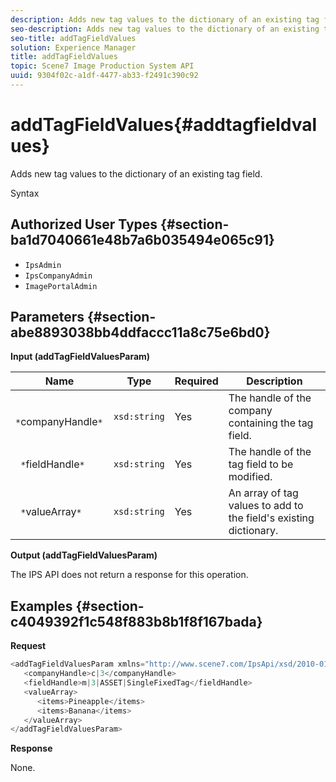 ```yaml
---
description: Adds new tag values to the dictionary of an existing tag field.
seo-description: Adds new tag values to the dictionary of an existing tag field.
seo-title: addTagFieldValues
solution: Experience Manager
title: addTagFieldValues
topic: Scene7 Image Production System API
uuid: 9304f02c-a1df-4477-ab33-f2491c390c92
---
```


# addTagFieldValues{#addtagfieldvalues}

Adds new tag values to the dictionary of an existing tag field.

 Syntax 

## Authorized User Types {#section-ba1d7040661e48b7a6b035494e065c91}

* `IpsAdmin` 
* `IpsCompanyAdmin` 
* `ImagePortalAdmin`

## Parameters {#section-abe8893038bb4ddfaccc11a8c75e6bd0}

**Input (addTagFieldValuesParam)** 

|  Name  | Type  | Required  | Description  |
|---|---|---|---|
|  ` *`companyHandle`*`  | `xsd:string`  | Yes  | The handle of the company containing the tag field.  |
|  ` *`fieldHandle`*`  | `xsd:string`  | Yes  | The handle of the tag field to be modified.  |
|  ` *`valueArray`*`  | `xsd:string`  | Yes  | An array of tag values to add to the field's existing dictionary.  |

**Output (addTagFieldValuesParam)**

The IPS API does not return a response for this operation.

## Examples {#section-c4049392f1c548f883b8b1f8f167bada}

**Request** 

```java
<addTagFieldValuesParam xmlns="http://www.scene7.com/IpsApi/xsd/2010-01-31">
   <companyHandle>c|3</companyHandle>
   <fieldHandle>m|3|ASSET|SingleFixedTag</fieldHandle>
   <valueArray>
      <items>Pineapple</items>
      <items>Banana</items>
   </valueArray>
</addTagFieldValuesParam>
```

**Response**

None. 

